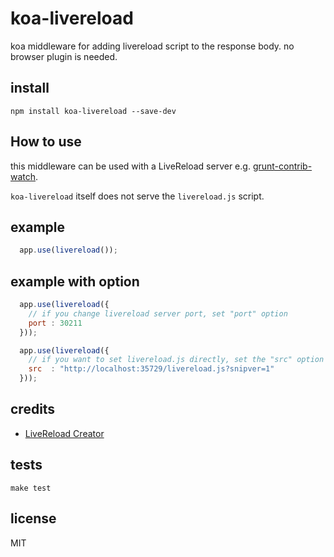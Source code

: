 koa-livereload
==============

koa middleware for adding livereload script to the response body. 
no browser plugin is needed.


install
-------------

```shell
npm install koa-livereload --save-dev
```

How to use
-------------

this middleware can be used with a LiveReload server e.g. [grunt-contrib-watch](https://github.com/gruntjs/grunt-contrib-watch).

`koa-livereload` itself does not serve the `livereload.js` script.

## example

```js
  app.use(livereload());
```

## example with option

```js
  app.use(livereload({
    // if you change livereload server port, set "port" option
    port : 30211
  }));
```

```js
  app.use(livereload({
    // if you want to set livereload.js directly, set the "src" option
    src  : "http://localhost:35729/livereload.js?snipver=1"
  }));
```

credits
--------
* [LiveReload Creator](http://livereload.com/)

tests
-------

```shell
make test
```

license
------

MIT
